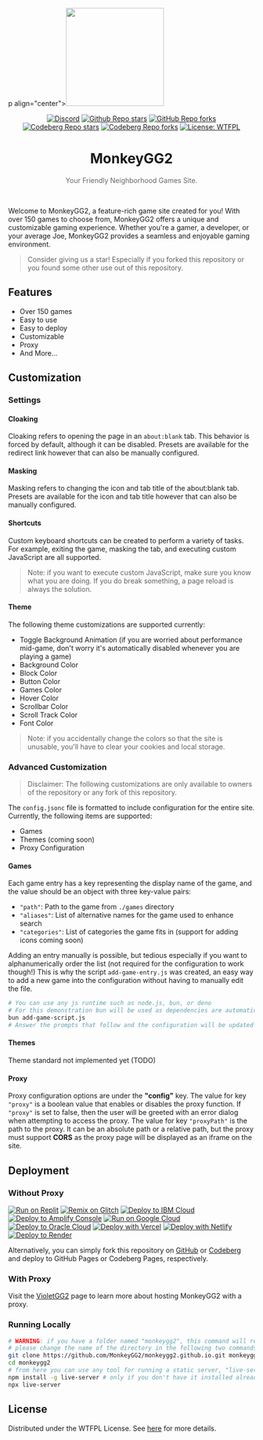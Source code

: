 p align="center"><img src="https://raw.githubusercontent.com/MonkeyGG2/monkeygg2.github.io/main/imgs/icon-256-256.png" height="200"></p>

<div align="center">
<a href="https://discord.com/invite/yPYyZ78qCB"><img alt="Discord" src="https://img.shields.io/discord/1051660971900407839?label=discord"></a>
<a href="https://github.com/MonkeyGG2/monkeygg2.github.io"><img alt="Github Repo stars" src="https://img.shields.io/github/stars/MonkeyGG2/monkeygg2.github.io?label=github%20stars"></a>
<a href="https://github.com/MonkeyGG2/monkeygg2.github.io"><img alt="GitHub Repo forks" src="https://img.shields.io/github/forks/MonkeyGG2/monkeygg2.github.io?label=github%20forks"></a>
<a href="https://codeberg.org/MonkeyGG2/pages"><img alt="Codeberg Repo stars" src="https://img.shields.io/badge/dynamic/json.svg?label=codeberg%20stars&url=https://codeberg.org/api/v1/repos/MonkeyGG2/pages&query=stars_count"></a>
<a href="https://codeberg.org/MonkeyGG2/pages"><img alt="Codeberg Repo forks" src="https://img.shields.io/badge/dynamic/json.svg?label=codeberg%20forks&url=https://codeberg.org/api/v1/repos/MonkeyGG2/pages&query=forks_count"></a>
<a href="http://www.wtfpl.net/about"><img alt="License: WTFPL" src="https://img.shields.io/badge/License-WTFPL-brightgreen.svg"></a>
</div>
<h1 align="center">MonkeyGG2</h1>
<p align="center" style="opacity: 0.65;">Your Friendly Neighborhood Games Site.</p>
<br>

Welcome to MonkeyGG2, a feature-rich game site created for you! With over 150 games to choose from, MonkeyGG2 offers a unique and customizable gaming experience. Whether you're a gamer, a developer, or your average Joe, MonkeyGG2 provides a seamless and enjoyable gaming environment.

> Consider giving us a star! Especially if you forked this repository or you found some other use out of this repository.

## Features

-   Over 150 games
-   Easy to use
-   Easy to deploy
-   Customizable
-   Proxy
-   And More...

## Customization

### Settings

#### Cloaking

Cloaking refers to opening the page in an `about:blank` tab. This behavior is forced by default, although it can be disabled. Presets are available for the redirect link however that can also be manually configured.

#### Masking

Masking refers to changing the icon and tab title of the about:blank tab. Presets are available for the icon and tab title however that can also be manually configured.

#### Shortcuts

Custom keyboard shortcuts can be created to perform a variety of tasks. For example, exiting the game, masking the tab, and executing custom JavaScript are all supported.
> Note: if you want to execute custom JavaScript, make sure you know what you are doing. If you do break something, a page reload is always the solution.

#### Theme

The following theme customizations are supported currently:
- Toggle Background Animation (if you are worried about performance mid-game, don't worry it's automatically disabled whenever you are playing a game)
- Background Color
- Block Color
- Button Color
- Games Color
- Hover Color
- Scrollbar Color
- Scroll Track Color
- Font Color

> Note: if you accidentally change the colors so that the site is unusable, you'll have to clear your cookies and local storage.

### Advanced Customization

> Disclaimer: The following customizations are only available to owners of the repository or any fork of this repository.

The `config.jsonc` file is formatted to include configuration for the entire site. Currently, the following items are supported:
- Games
- Themes (coming soon)
- Proxy Configuration

#### Games

Each game entry has a key representing the display name of the game, and the value should be an object with three key-value pairs:
- `"path"`: Path to the game from `./games` directory
- `"aliases"`: List of alternative names for the game used to enhance search
- `"categories"`: List of categories the game fits in (support for adding icons coming soon)

Adding an entry manually is possible, but tedious especially if you want to alphanumerically order the list (not required for the configuration to work though!)
This is why the script `add-game-entry.js` was created, an easy way to add a new game into the configuration without having to manually edit the file.

```bash
# You can use any js runtime such as node.js, bun, or deno
# For this demonstration bun will be used as dependencies are automatically installed
bun add-game-script.js
# Answer the prompts that follow and the configuration will be updated
```

#### Themes

Theme standard not implemented yet (TODO)

#### Proxy

Proxy configuration options are under the **"config"** key. 
The value for key `"proxy"` is a boolean value that enables or disables the proxy function. If `"proxy"` is set to false, then the user will be greeted with an error dialog when attempting to access the proxy.
The value for key `"proxyPath"` is the path to the proxy. It can be an absolute path or a relative path, but the proxy must support **CORS** as the proxy page will be displayed as an iframe on the site.


## Deployment

### Without Proxy

[![Run on Replit](https://binbashbanana.github.io/deploy-buttons/buttons/remade/replit.svg)](https://github.com/MonkeyGG2/monkeygg2.github.io)
[![Remix on Glitch](https://binbashbanana.github.io/deploy-buttons/buttons/remade/glitch.svg)](https://glitch.com/edit/#!/import/github/MonkeyGG2/monkeygg2.github.io)
[![Deploy to IBM Cloud](https://binbashbanana.github.io/deploy-buttons/buttons/remade/ibmcloud.svg)](https://cloud.ibm.com/devops/setup/deploy?repository=https://github.com/MonkeyGG2/monkeygg2.github.io)
[![Deploy to Amplify Console](https://binbashbanana.github.io/deploy-buttons/buttons/remade/amplifyconsole.svg)](https://console.aws.amazon.com/amplify/home#/deploy?repo=https://github.com/MonkeyGG2/monkeygg2.github.io)
[![Run on Google Cloud](https://binbashbanana.github.io/deploy-buttons/buttons/remade/googlecloud.svg)](https://deploy.cloud.run/?git_repo=https://github.com/MonkeyGG2/monkeygg2.github.io)
[![Deploy to Oracle Cloud](https://binbashbanana.github.io/deploy-buttons/buttons/remade/oraclecloud.svg)](https://cloud.oracle.com/resourcemanager/stacks/create?zipUrl=https://github.com/MonkeyGG2/monkeygg2.github.io/archive/refs/heads/main.zip)
[![Deploy with Vercel](https://binbashbanana.github.io/deploy-buttons/buttons/remade/vercel.svg)](https://vercel.com/new/clone?repository-url=https%3A%2F%2Fgithub.com%2FMonkeyGG2%2Fmonkeygg2.github.io)
[![Deploy with Netlify](https://binbashbanana.github.io/deploy-buttons/buttons/remade/netlify.svg)](https://app.netlify.com/start/deploy?repository=https://github.com/MonkeyGG2/monkeygg2.github.io)
[![Deploy to Render](https://binbashbanana.github.io/deploy-buttons/buttons/remade/render.svg)](https://render.com/deploy?repo=https://github.com/MonkeyGG2/monkeygg2.github.io)

Alternatively, you can simply fork this repository on [GitHub](https://github.com/MonkeyGG2/monkeygg2.github.io) or [Codeberg](https://codeberg.org/MonkeyGG2/pages) and deploy to GitHub Pages or Codeberg Pages, respectively.

### With Proxy

Visit the [VioletGG2](https://github.com/MonkeyGG2/VioletGG2) page to learn more about hosting MonkeyGG2 with a proxy.

### Running Locally

```bash
# WARNING: if you have a folder named "monkeygg2", this command will remove all files inside of that folder
# please change the name of the directory in the following two commands
git clone https://github.com/MonkeyGG2/monkeygg2.github.io.git monkeygg2
cd monkeygg2
# from here you can use any tool for running a static server, "live-server" from npm will be used here
npm install -g live-server # only if you don't have it installed already
npx live-server
```

## License

Distributed under the WTFPL License. See [here](https://github.com/MonkeyGG2/monkeygg2.github.io/blob/main/LICENSE) for more details.
